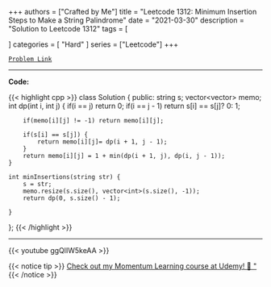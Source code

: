 
+++
authors = ["Crafted by Me"]
title = "Leetcode 1312: Minimum Insertion Steps to Make a String Palindrome"
date = "2021-03-30"
description = "Solution to Leetcode 1312"
tags = [
    
]
categories = [
    "Hard"
]
series = ["Leetcode"]
+++



[`Problem Link`](https://leetcode.com/problems/minimum-insertion-steps-to-make-a-string-palindrome/description/)

---

**Code:**

{{< highlight cpp >}}
class Solution {
public:
    string s;
    vector<vector<int>> memo;
    int dp(int i, int j) {
        if(i == j) return 0;
        if(i == j - 1) return s[i] == s[j]? 0: 1;
        
        if(memo[i][j] != -1) return memo[i][j];
        
        if(s[i] == s[j]) {
            return memo[i][j]= dp(i + 1, j - 1);
        }
        return memo[i][j] = 1 + min(dp(i + 1, j), dp(i, j - 1)); 
    }
    
    int minInsertions(string str) {
        s = str;
        memo.resize(s.size(), vector<int>(s.size(), -1));
        return dp(0, s.size() - 1);
        
    }
};
{{< /highlight >}}


---
{{< youtube ggQlIW5keAA >}}

{{< notice tip >}}
[Check out my Momentum Learning course at Udemy! 🚀 "](https://www.udemy.com/course/blind-75-the-data-structures-and-algorithms-essentials/)
{{< /notice >}}

